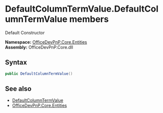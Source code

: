 # DefaultColumnTermValue.DefaultColumnTermValue members 
 Default Constructor   

**Namespace:** [OfficeDevPnP.Core.Entities](OfficeDevPnP.Core.Entities.md)  
**Assembly:** OfficeDevPnP.Core.dll  
## Syntax
```C#
public DefaultColumnTermValue()
```
## See also
- [DefaultColumnTermValue](OfficeDevPnP.Core.Entities.DefaultColumnTermValue.md)
- [OfficeDevPnP.Core.Entities](OfficeDevPnP.Core.Entities.md)
